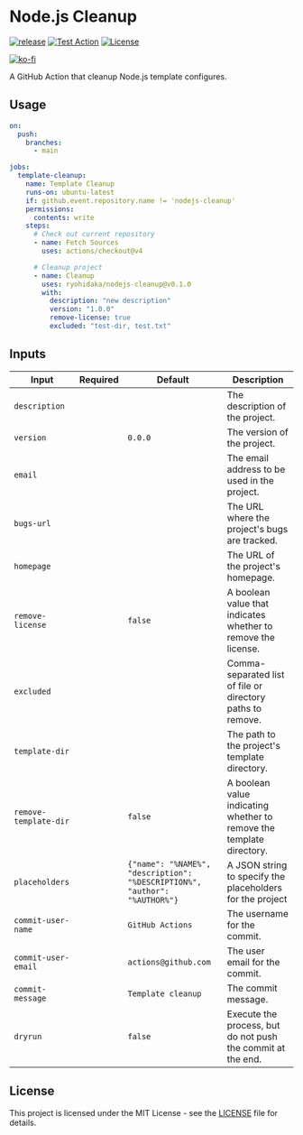 # Node.js Cleanup

[![release](https://badgen.net/github/release/ryohidaka/nodejs-cleanup)](https://github.com/ryohidaka/nodejs-cleanup/releases/)
[![Test Action](https://github.com/ryohidaka/nodejs-cleanup/actions/workflows/main.yml/badge.svg)](https://github.com/ryohidaka/nodejs-cleanup/actions/workflows/main.yml)
[![License](https://img.shields.io/badge/license-MIT-blue.svg)](https://opensource.org/licenses/MIT)

[![ko-fi](https://ko-fi.com/img/githubbutton_sm.svg)](https://ko-fi.com/B0B6TVH92)

A GitHub Action that cleanup Node.js template configures.

## Usage

```yml
on:
  push:
    branches:
      - main

jobs:
  template-cleanup:
    name: Template Cleanup
    runs-on: ubuntu-latest
    if: github.event.repository.name != 'nodejs-cleanup'
    permissions:
      contents: write
    steps:
      # Check out current repository
      - name: Fetch Sources
        uses: actions/checkout@v4

      # Cleanup project
      - name: Cleanup
        uses: ryohidaka/nodejs-cleanup@v0.1.0
        with:
          description: "new description"
          version: "1.0.0"
          remove-license: true
          excluded: "test-dir, test.txt"
```

## Inputs

| Input                 | Required | Default                                                                    | Description                                                          |
| --------------------- | -------- | -------------------------------------------------------------------------- | -------------------------------------------------------------------- |
| `description`         |          |                                                                            | The description of the project.                                      |
| `version`             |          | `0.0.0`                                                                    | The version of the project.                                          |
| `email`               |          |                                                                            | The email address to be used in the project.                         |
| `bugs-url`            |          |                                                                            | The URL where the project's bugs are tracked.                        |
| `homepage`            |          |                                                                            | The URL of the project's homepage.                                   |
| `remove-license`      |          | `false`                                                                    | A boolean value that indicates whether to remove the license.        |
| `excluded`            |          |                                                                            | Comma-separated list of file or directory paths to remove.           |
| `template-dir`        |          |                                                                            | The path to the project's template directory.                        |
| `remove-template-dir` |          | `false`                                                                    | A boolean value indicating whether to remove the template directory. |
| `placeholders`        |          | `{"name": "%NAME%", "description": "%DESCRIPTION%", "author": "%AUTHOR%"}` | A JSON string to specify the placeholders for the project            |
| `commit-user-name`    |          | `GitHub Actions`                                                           | The username for the commit.                                         |
| `commit-user-email`   |          | `actions@github.com`                                                       | The user email for the commit.                                       |
| `commit-message`      |          | `Template cleanup`                                                         | The commit message.                                                  |
| `dryrun`              |          | `false`                                                                    | Execute the process, but do not push the commit at the end.          |

## License

This project is licensed under the MIT License - see the [LICENSE](LICENSE) file for details.
